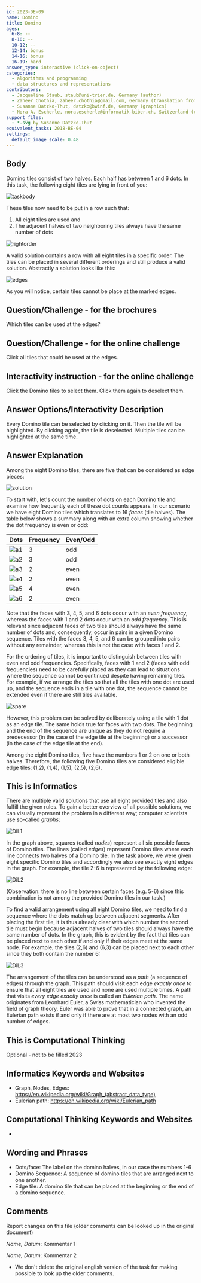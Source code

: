 ```yaml
---
id: 2023-DE-09
name: Domino
title: Domino
ages:
  6-8: --
  8-10: --
  10-12: --
  12-14: bonus
  14-16: bonus
  16-19: hard
answer_type: interactive (click-on-object)
categories:
  - algorithms and programming
  - data structures and representations
contributors:
  - Jacqueline Staub, staub@uni-trier.de, Germany (author)
  - Zaheer Chothia, zaheer.chothia@gmail.com, Germany (translation from German into English)
  - Susanne Datzko-Thut, datzko@bwinf.de, Germany (graphics)
  - Nora A. Escherle, nora.escherle@informatik-biber.ch, Switzerland (contributor)
support_files:
  - *.svg by Susanne Datzko-Thut
equivalent_tasks: 2018-BE-04
settings:
  default_image_scale: 0.48
---
```



## Body

Domino tiles consist of two halves. Each half has between 1 and 6 dots. In this task, the following eight tiles are lying in front of you:

![taskbody](graphics/2023-DE-09_domino_steine.svg "Domino 400px")

These tiles now need to be put in a row such that:
1. All eight tiles are used and
2. The adjacent halves of two neighboring tiles always have the same number of dots

![rightorder](graphics/2023-DE-09_ordnung.svg "rightorder 400px")

A valid solution contains a row with all eight tiles in a specific order. The tiles can be placed in several different orderings and still produce a valid solution. Abstractly a solution looks like this:

![edges](graphics/2023-DE-09_domino_ordnung.svg "edges (400px)")

As you will notice, certain tiles cannot be place at the marked edges.

## Question/Challenge - for the brochures

Which tiles can be used at the edges? 


## Question/Challenge - for the online challenge

Click all tiles that could be used at the edges. 


## Interactivity instruction - for the online challenge

Click the Domino tiles to select them. Click them again to deselect them.


## Answer Options/Interactivity Description

Every Domino tile can be selected by clicking on it. Then the tile will be highlighted. By clicking again, the tile is deselected. Multiple tiles can be highlighted at the same time.


## Answer Explanation

Among the eight Domino tiles, there are five that can be considered as edge pieces: 

![solution](graphics/2023-DE-09_domino_solution.svg "solution (400px)")

To start with, let's count the number of dots on each Domino tile and examine how frequently each of these dot counts appears. In our scenario we have eight Domino tiles which translates to 16 _faces_ (tile halves). The table below shows a summary along with an extra column showing whether the dot frequency is even or odd:

| Dots | Frequency | Even/Odd |
|----------|----------|----------|
| ![a1](graphics/2023-DE-09_1.svg "Domino (30px)")   | 3   | odd |
| ![a2](graphics/2023-DE-09_2.svg "Domino (30px)")    | 3   | odd |
| ![a3](graphics/2023-DE-09_3.svg "Domino (30px)")    | 2   | even   |
| ![a4](graphics/2023-DE-09_4.svg "Domino (30px)")    | 2   | even   |
| ![a5](graphics/2023-DE-09_5.svg "Domino (30px)")    | 4   | even   |
| ![a6](graphics/2023-DE-09_6.svg "Domino (30px)")    | 2   | even   |


Note that the faces with 3, 4, 5, and 6 dots occur with an _even frequency_, whereas the faces with 1 and 2 dots occur with an _odd frequency_. This is relevant since adjacent faces of two tiles should always have the same number of dots and, consequently, occur in pairs in a given Domino sequence. Tiles with the faces 3, 4, 5, and 6 can be grouped into pairs without any remainder, whereas this is not the case with faces 1 and 2.

For the ordering of tiles, it is important to distinguish between tiles with even and odd frequencies. Specifically, faces with 1 and 2 (faces with odd frequencies) need to be carefully placed as they can lead to situations where the sequence cannot be continued despite having remaining tiles. For example, if we arrange the tiles so that all the tiles with one dot are used up, and the sequence ends in a tile with one dot, the sequence cannot be extended even if there are still tiles available. 

![spare](graphics/2023-DE-09_domino_explanation_spare.svg "spare tile (450px)")

However, this problem can be solved by deliberately using a tile with 1 dot as an edge tile. The same holds true for faces with two dots. The beginning and the end of the sequence are unique as they do not require a predecessor (in the case of the edge tile at the beginning) or a successor (in the case of the edge tile at the end).

Among the eight Domino tiles, five have the numbers 1 or 2 on one or both halves. Therefore, the following five Domino tiles are considered eligible edge tiles: (1,2), (1,4), (1,5), (2,5), (2,6).


## This is Informatics

There are multiple valid solutions that use all eight provided tiles and also fulfill the given rules. To gain a better overview of all possible solutions, we can visually represent the problem in a different way; computer scientists use so-called _graphs_:

![DiL1](graphics/2023_DE-09-explanation.svg "Diagramm (300px)")

In the graph above, squares (called _nodes_) represent all six possible faces of Domino tiles. The lines (called _edges_) represent Domino tiles where each line connects two halves of a Domino tile. In the task above, we were given eight specific Domino tiles and accordingly we also see exactly eight edges in the graph. For example, the tile 2-6 is represented by the following edge:

![DiL2](graphics/2023_DE-09-explanation-highlighted.svg "Diagramm (300px)")

(Observation: there is no line between certain faces (e.g. 5-6) since this combination is not among the provided Domino tiles in our task.)

To find a valid arrangement using all eight Domino tiles, we need to find a sequence where the dots match up between adjacent segments. After placing the first tile, it is thus already clear with which number the second tile must begin because adjacent halves of two tiles should always have the same number of dots. In the graph, this is evident by the fact that tiles can be placed next to each other if and only if their edges meet at the same node. For example, the tiles (2,6) and (6,3) can be placed next to each other since they both contain the number 6:



![DiL3](graphics/2023_DE-09-explanation-two-lines.svg "Diagramm (300px)")


The arrangement of the tiles can be understood as a _path_ (a sequence of edges) through the graph. This path should visit each edge _exactly once_ to ensure that all eight tiles are used and none are used multiple times. A path that visits _every edge exactly once_ is called an _Eulerian path_. The name originates from Leonhard Euler, a Swiss mathematician who invented the field of graph theory. Euler was able to prove that in a connected graph, an Eulerian path exists if and only if there are at most two nodes with an odd number of edges.


## This is Computational Thinking

Optional - not to be filled 2023


## Informatics Keywords and Websites

 - Graph, Nodes, Edges: https://en.wikipedia.org/wiki/Graph_(abstract_data_type)
 - Eulerian path: https://en.wikipedia.org/wiki/Eulerian_path


## Computational Thinking Keywords and Websites
-


## Wording and Phrases

 - Dots/face: The label on the domino halves, in our case the numbers 1-6
 - Domino Sequence: A sequence of domino tiles that are arranged next to one another.
 - Edge tile: A domino tile that can be placed at the beginning or the end of a domino sequence.


## Comments

Report changes on this file (older comments can be looked up in the original document)

_Name, Datum_: Kommentar 1

_Name, Datum_: Kommentar 2

 * We don't delete the original english version of the task for making possible to look up the older comments.